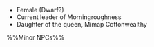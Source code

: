 - Female (Dwarf?)
- Current leader of Morningroughness
- Daughter of the queen, Mimap Cottonwealthy

%%Minor NPCs%%